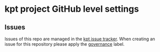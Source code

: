 # kpt project GitHub level settings

## Issues

Issues of this repo are managed in the [kpt issue tracker](https://github.com/kptdev/kpt/issues). When creating an issue
for this repository please apply the [governance](https://github.com/kptdev/kpt/labels/governance) label.
